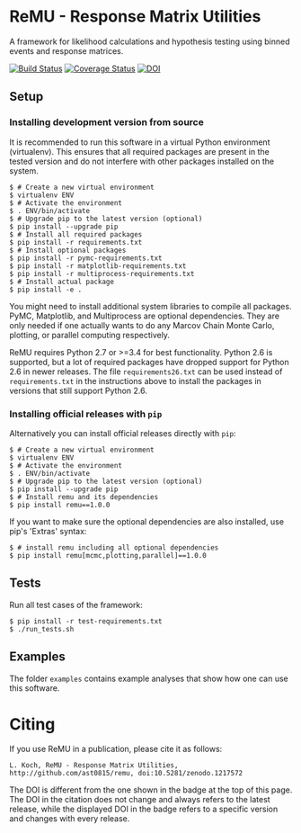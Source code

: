ReMU - Response Matrix Utilities
================================

A framework for likelihood calculations and hypothesis testing using binned events and response matrices.

[![Build Status](https://travis-ci.org/ast0815/remu.svg?branch=master)](https://travis-ci.org/ast0815/remu)
[![Coverage Status](https://coveralls.io/repos/github/ast0815/remu/badge.svg?branch=master)](https://coveralls.io/github/ast0815/remu?branch=master)
[![DOI](https://zenodo.org/badge/77051099.svg)](https://zenodo.org/badge/latestdoi/77051099)

Setup
-----

### Installing development version from source

It is recommended to run this software in a virtual Python environment
(virtualenv).  This ensures that all required packages are present in the
tested version and do not interfere with other packages installed on the
system.

    $ # Create a new virtual environment
    $ virtualenv ENV
    $ # Activate the environment
    $ . ENV/bin/activate
    $ # Upgrade pip to the latest version (optional)
    $ pip install --upgrade pip
    $ # Install all required packages
    $ pip install -r requirements.txt
    $ # Install optional packages
    $ pip install -r pymc-requirements.txt
    $ pip install -r matplotlib-requirements.txt
    $ pip install -r multiprocess-requirements.txt
    $ # Install actual package
    $ pip install -e .

You might need to install additional system libraries to compile all packages.
PyMC, Matplotlib, and Multiprocess are optional dependencies. They are only
needed if one actually wants to do any Marcov Chain Monte Carlo, plotting, or
parallel computing respectively.

ReMU requires Python 2.7 or >=3.4 for best functionality. Python 2.6 is
supported, but a lot of required packages have dropped support for Python 2.6
in newer releases. The file `requirements26.txt` can be used instead of
`requirements.txt` in the instructions above to install the packages in
versions that still support Python 2.6.

### Installing official releases with `pip`

Alternatively you can install official releases directly with `pip`:

    $ # Create a new virtual environment
    $ virtualenv ENV
    $ # Activate the environment
    $ . ENV/bin/activate
    $ # Upgrade pip to the latest version (optional)
    $ pip install --upgrade pip
    $ # Install remu and its dependencies
    $ pip install remu==1.0.0

If you want to make sure the optional dependencies are also installed,
use pip's 'Extras' syntax:

    $ # install remu including all optional dependencies
    $ pip install remu[mcmc,plotting,parallel]==1.0.0

Tests
-----

Run all test cases of the framework:

    $ pip install -r test-requirements.txt
    $ ./run_tests.sh

Examples
--------

The folder `examples` contains example analyses that show how one can use this
software.

Citing
======

If you use ReMU in a publication, please cite it as follows:

    L. Koch, ReMU - Response Matrix Utilities, http://github.com/ast0815/remu, doi:10.5281/zenodo.1217572

The DOI is different from the one shown in the badge at the top of this page.
The DOI in the citation does not change and always refers to the latest release,
while the displayed DOI in the badge refers to a specific version and changes with every release.
